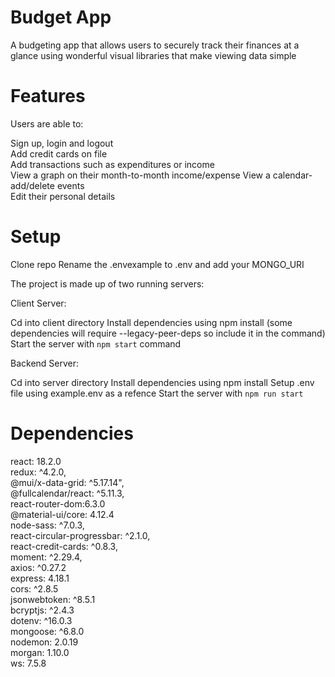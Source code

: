 # Budget App

A budgeting app that allows users to securely track their finances at a glance using wonderful visual libraries that make viewing data simple

# Features

Users are able to:

Sign up, login and logout  
Add credit cards on file  
Add transactions such as expenditures or income  
View a graph on their month-to-month income/expense
View a calendar- add/delete events  
Edit their personal details

# Setup

Clone repo
Rename the .envexample to .env and add your MONGO_URI

The project is made up of two running servers:

Client Server:

Cd into client directory
Install dependencies using npm install (some dependencies will require --legacy-peer-deps so include it in the command)  
Start the server with `npm start` command

Backend Server:

Cd into server directory
Install dependencies using npm install
Setup .env file using example.env as a refence
Start the server with `npm run start`

# Dependencies

react: 18.2.0  
redux: ^4.2.0,  
@mui/x-data-grid: ^5.17.14",  
@fullcalendar/react: ^5.11.3,  
react-router-dom:6.3.0  
@material-ui/core: 4.12.4  
node-sass: ^7.0.3,  
react-circular-progressbar: ^2.1.0,  
react-credit-cards: ^0.8.3,  
moment: ^2.29.4,  
axios: ^0.27.2  
express: 4.18.1  
cors: ^2.8.5  
jsonwebtoken: ^8.5.1  
bcryptjs: ^2.4.3  
dotenv: ^16.0.3  
mongoose: ^6.8.0  
nodemon: 2.0.19  
morgan: 1.10.0  
ws: 7.5.8
